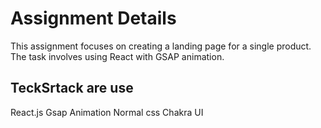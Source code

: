 # Assignment Details

This assignment focuses on creating a landing page for a single product. The task involves using React with GSAP animation.

## TeckSrtack are use

React.js
Gsap Animation
Normal css
Chakra UI
